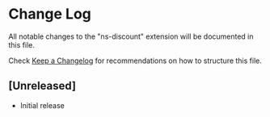 # Change Log

All notable changes to the "ns-discount" extension will be documented in this file.

Check [Keep a Changelog](http://keepachangelog.com/) for recommendations on how to structure this file.

## [Unreleased]

- Initial release